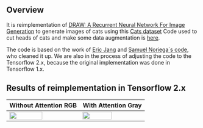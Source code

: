 ## Overview
It is reimplementation of [DRAW: A Recurrent Neural Network For Image Generation](https://arxiv.org/abs/1502.04623 "DRAW: A Recurrent Neural Network For Image Generation") to generate images of cats using this [Cats dataset](https://www.kaggle.com/crawford/cat-dataset "Cats dataset")
Code used to cut heads of cats and make some data augmentation is [here](https://github.com/aleju/cat-generator/tree/master/dataset "here").

The code is based on the work of [Eric Jang](https://blog.evjang.com/2016/06/understanding-and-implementing.html "Eric Jang") and [Samuel Noriega`s code](https://medium.com/3blades-blog/draw-a-recurrent-neural-network-for-image-generation-725b39ef824f "Samuel Noriega'c code"), who cleaned it up.
We are also in the process of adjusting the code to the Tensorflow 2.x, because the original implementation was done in Tensorflow 1.x.

## Results of reimplementation in Tensorflow 2.x
| Without Attention RGB  | With Attention Gray |
| ------------- | ------------- |
| <img src="https://imgur.com/6TOkMFC.gif" width="70%" class="center"> | <img src="https://imgur.com/nVKaYhw.gif" width="70%" class="center"> |
